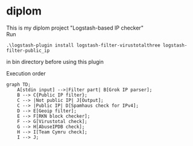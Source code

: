 # diplom

This is my diplom project "Logstash-based IP checker"  
Run

    .\logstash-plugin install logstash-filter-virustotalthree logstash-filter-public_ip

in bin directory before using this plugin

Execution order
```mermaid
graph TD;
    A[stdin input] -->|Filter part| B[Grok IP parser];
    B --> C{Public IP filter};
    C --> |Not public IP| J[Output];
    C --> |Public IP| D[Spamhaus check for IPv4];
    D --> E[Geoip filter];
    E --> F[RKN block checker];
    F --> G[Virustotal check];
    G --> H[AbuseIPDB check];
    H --> I[Team Cymru check];
    I --> J;
```